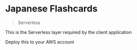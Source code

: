 # Japanese Flashcards
> Serverless

This is the Serverless layer required by the client application

Deploy this to your AWS account